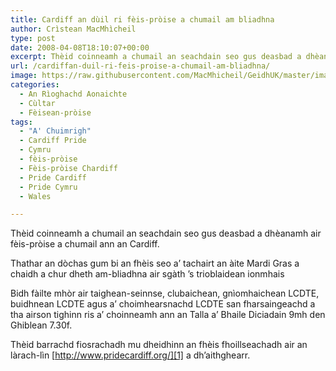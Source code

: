 ```yaml
---
title: Cardiff an dùil ri fèis-pròise a chumail am bliadhna
author: Crìstean MacMhìcheil
type: post
date: 2008-04-08T18:10:07+00:00
excerpt: Thèid coinneamh a chumail an seachdain seo gus deasbad a dhèanamh air fèis-pròise a chumail ann an Cardiff.
url: /cardiffan-duil-ri-feis-proise-a-chumail-am-bliadhna/
image: https://raw.githubusercontent.com/MacMhicheil/GeidhUK/master/images/.jpg
categories:
  - An Rìoghachd Aonaichte
  - Cùltar
  - Fèisean-pròise
tags:
  - "A' Chuimrigh"
  - Cardiff Pride
  - Cymru
  - fèis-pròise
  - Fèis-pròise Chardiff
  - Pride Cardiff
  - Pride Cymru
  - Wales

---
```

Thèid coinneamh a chumail an seachdain seo gus deasbad a dhèanamh air fèis-pròise a chumail ann an Cardiff.

Thathar an dòchas gum bi an fhèis seo a&#8217; tachairt an àite Mardi Gras a chaidh a chur dheth am-bliadhna air sgàth &#8217;s trioblaidean ionmhais

Bidh fàilte mhòr air taighean-seinnse, clubaichean, gnìomhaichean LCDTE, buidhnean LCDTE agus a&#8217; choimhearsnachd LCDTE san fharsaingeachd a tha airson tighinn ris a&#8217; choinneamh ann an Talla a&#8217; Bhaile Diciadain 9mh den Ghiblean 7.30f.

Thèid barrachd fiosrachadh mu dheidhinn an fhèis fhoillseachadh air an làrach-lìn [http://www.pridecardiff.org/][1] a dh&#8217;aithghearr.

 [1]: http://www.pridecardiff.org/ "Làrach-lìn Fèis-pròise Chardiff"
